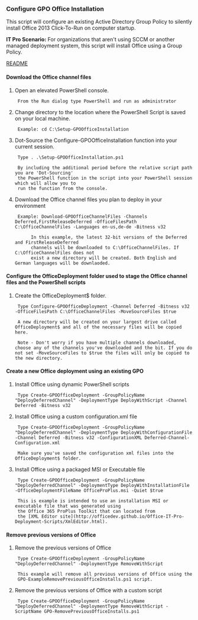 ### Configure GPO Office Installation
This script will configure an existing Active Directory Group Policy to silently install Office 2013 Click-To-Run on computer startup.

**IT Pro Scenario:** For organizations that aren't using SCCM or another managed deployment system, this script will install Office using a Group Policy. 

[README](https://github.com/OfficeDev/Office-IT-Pro-Deployment-Scripts/wiki/README_New-GPOOfficeInstallation)

#### Download the Office channel files
1. Open an elevated PowerShell console.

		From the Run dialog type PowerShell and run as administrator

2. Change directory to the location where the PowerShell Script is saved on your local machine.

		Example: cd C:\Setup-GPOOfficeInstallation

3. Dot-Source the Configure-GPOOfficeInstallation function into your current session.

		Type . .\Setup-GPOOfficeInstallation.ps1
		
		By including the additional period before the relative script path you are 'Dot-Sourcing' 
		the PowerShell function in the script into your PowerShell session which will allow you to 
		run the function from the console.

4. Download the Office channel files you plan to deploy in your environment

		Example: Download-GPOOfficeChannelFiles -Channels Deferred,FirstReleaseDeferred -OfficeFilesPath C:\OfficeChannelFiles -Languages en-us,de-de -Bitness v32

			 In this example, the latest 32-bit versions of the Deferred and FirstReleaseDeferred 
			 channels will be downloaded to C:\OfficeChannelFiles. If C:\OfficeChannelFiles does not 
			 exist a new directory will be created. Both English and German languages will be downlaoded.


#### Configure the OfficeDeployment folder used to stage the Office channel files and the PowerShell scripts
1. Create the OfficeDeployment$ folder.

		Type Configure-GPOOfficeDeployment -Channel Deferred -Bitness v32 -OfficeFilesPath C:\OfficeChannelFiles -MoveSourceFiles $true

		A new directory will be created on your largest drive called OfficeDeployment$ and all of the necessary files will be copied here.

		Note - Don't worry if you have multiple channels downloaded, choose any of the channels you've downloaded and the bit. If you do not set -MoveSourceFiles to $true the files will only be copied to the new directory.

#### Create a new Office deployment using an existing GPO
1. Install Office using dynamic PowerShell scripts

		Type Create-GPOOfficeDeployment -GroupPolicyName "DeployDeferredChannel" -DeploymentType DeployWithScript -Channel Deferred -Bitness v32

2. Install Office using a custom configuration.xml file

		Type Create-GPOOfficeDeployment -GroupPolicyName "DeployDeferredChannel" -DeploymentType DeployWithConfigurationFile -Channel Deferred -Bitness v32 -ConfigurationXML Deferred-Channel-Configuration.xml

		Make sure you've saved the configuration xml files into the OfficeDeployment$ folder.

3. Install Office using a packaged MSI or Executable file

		Type Create-GPOOfficeDeployment -GroupPolicyName "DeployDeferredChannel" -DeploymentType DeployWithInstallationFile -OfficeDeploymentFileName OfficeProPlus.msi -Quiet $true

		This is example is intended to use an installation MSI or executable file that was generated using 
		the Office 365 ProPlus Toolkit that can located from 
		the [XML Editor site](http://officedev.github.io/Office-IT-Pro-Deployment-Scripts/XmlEditor.html).

#### Remove previous versions of Office
1. Remove the previous versions of Office

		Type Create-GPOOfficeDeployment -GroupPolicyName "DeployDeferredChannel" -DeploymentType RemoveWithScript

		This example will remove all previous versions of Office using the 
		GPO-ExampleRemovePreviousOfficeInstalls.ps1 script.

2. Remove the previous versions of Office with a custom script

		Type Create-GPOOfficeDeployment -GroupPolicyName "DeployDeferredChannel" -DeploymentType RemoveWithScript -ScriptName GPO-RemovePreviousOfficeInstalls.ps1

		

		





